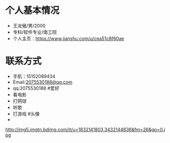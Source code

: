 # 个人基本情况
- 王龙傲/男/2000
- 专科/软件专业/南工院
- 个人主页：https://www.jianshu.com/u/cea51c8f60ae
# 联系方式
- 手机：15152089434
- Email:2075530188@qq.com
- qq:2075530188
#爱好
- 看电影
- 打网球
- 听歌
- 打游戏
#头像
-
http://img5.imgtn.bdimg.com/it/u=1832141803,3432144836&fm=26&gp=0.jpg